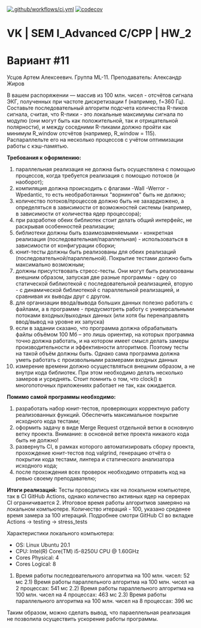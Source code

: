 [![.github/workflows/ci.yml](https://github.com/Totenkaf/VK_C_Homeworks/actions/workflows/ci.yml/badge.svg?branch=HW_2)](https://github.com/Totenkaf/VK_C_Homeworks/actions/workflows/ci.yml)
[![codecov](https://codecov.io/gh/Totenkaf/VK_C_Homeworks/branch/HW_2/graph/badge.svg?token=0jH3djOx42)](https://codecov.io/gh/Totenkaf/VK_C_Homeworks)

# VK | SEM I_Advanced C/CPP | HW_2

Вариант #11
================================================================
Усцов Артем Алексеевич. Группа ML-11.
Преподаватель: Александр Жиров

В вашем распоряжении — массив из 100 млн. чисел - отсчётов сигнала ЭКГ, полученных при частоте дискретизации f (например, f=360 Гц).
Составьте последовательный алгоритм подсчета количества R-пиков сигнала, считая, что R-пики - это локальные максимумы сигнала по модулю (они могут быть как положительной, так и отрицательной полярности), и между соседними R-пиками должно пройти как минимум R_window отсчётов (например, R_window = 115).
Распараллельте его на несколько процессов с учётом оптимизации работы с кэш-памятью.

__Требования к оформлению:__
1) параллельная реализация не должна быть осуществлена с помощью процессов, когда требуется реализация с помощью потоков (и наоборот);
2) компиляция должна происходить с флагами -Wall -Werror -Wpedantic, то есть необработанных "ворнингов" быть не должно;
3) количество потоков/процессов должно быть не захардкожено, а определяться в зависимости от возможностей системы (например, в зависимости от количества ядер процессора);
4) при разработке обеих библиотек стоит делать общий интерфейс, не раскрывая особенностей реализации;
5) библиотеки должны быть взаимозаменяемыми - конкретная реализация (последовательная/параллельная) - использоваться в зависимости от конфигурации сборки;
6) юнит-тесты должны быть реализованы для обеих реализаций (последовательной/параллельной). Покрытие тестами должно быть максимально возможным;
7) должны присутствовать стресс-тесты. Они могут быть реализованы внешним образом, запуская две разные программы - одну со статической библиотекой с последовательной реализацией, вторую - с динамической библиотекой с параллельной реализацией, и сравнивая их выводы друг с другом.
8) для организации ввода/вывода больших данных полезно работать с файлами, а в программе - предусмотреть работу с универсальными потоками входных/выходных данных (или хотя бы перенаправлять ввод/вывод на уровне их запуска)
9) если в задании сказано, что программа должна обрабатывать файлы объёмом 100 Мб – это лишь ориентир, на которых программа точно должна работать, и на котором имеет смысл делать замеры производительности и эффективности алгоритмов. Поэтому тесты на такой объём должны быть. Однако сама программа должна уметь работать с произвольными размерами входных данных
10) измерение времени должно осуществляться внешним образом, а не внутри кода библиотек. При этом необходимо делать несколько замеров и усреднять. Стоит помнить о том, что clock() в многопоточных приложениях работает не так, как ожидается.


__Помимо самой программы необходимо:__
1) разработать набор юнит-тестов, проверяющих корректную работу реализованных функций. Обеспечить максимальное покрытие исходного кода тестами;
2) оформить задачу в виде Merge Request отдельной ветки в основную ветку проекта.
Внимание: в основной ветке проекта никакого кода быть не должно!
3) развернуть CI, в рамках которого автоматизировать сборку проекта, прохождение юнит-тестов под valgrind, генерацию отчёта о покрытии кода тестами, линтера и статического анализатора исходного кода;
4) после прохождения всех проверок необходимо отправить код на ревью своему преподавателю;


__Итоги реализаций:__
Тесты проводились как на локальном компьютере, так в CI GitHub Actions, однако количество активных ядер на серверах CI ограничивается 2.
Итоговое время работы алгоритмов замеряно на локальном компьютере. Количество итераций - 100, указано среденее время замера за 100 итераций.
Подробнее смотри GitHub CI во вкладке Actions -> testing -> stress_tests

Характеристики локального компьютера:
- OS: Linux Ubuntu 20.1
- CPU: Intel(R) Core(TM) i5-8250U CPU @ 1.60GHz
- Cores Physical: 4
- Cores Logical: 8

1) Время работы последовательного алгоритма на 100 млн. чисел: 52 мс
2.1) Время работы параллельного алгоритма на 100 млн. чисел на 2 процессах: 541 мс
2.2) Время работы параллельного алгоритма на 100 млн. чисел на 4 процессах: 463 мс
2.3) Время работы параллельного алгоритма на 100 млн. чисел на 8 процессах: 396 мс

Таким образом, можно сделать вывод, что параеллельная реализация не позволила осуществить ускорение работы программы.